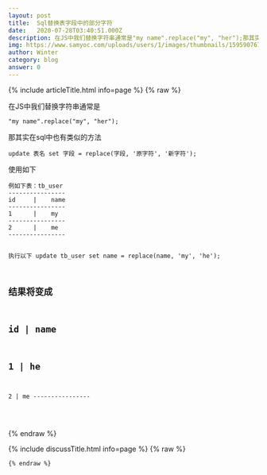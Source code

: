 ```yaml
---
layout: post
title:  Sql替换表字段中的部分字符
date:   2020-07-28T03:40:51.000Z
description: 在JS中我们替换字符串通常是"my name".replace("my", "her");那其实在sql中也有类似的方法update 表名 set 字...
img: https://www.samyoc.com/uploads/users/1/images/thumbnails/1595907671312.png
author: Winter
category: blog
answer: 0
---
```

<div class="article-root">
  <div class="article">
    {% include articleTitle.html info=page %}
    {% raw %}
    <div class="article-content"><p>在JS中我们替换字符串通常是</p><pre><code class="language-javascript">"my name".replace("my", "her");</code></pre><p>那其实在sql中也有类似的方法</p><pre><code class="language-plaintext">update 表名 set 字段 = replace(字段, '原字符', '新字符');</code></pre><p>使用如下</p><pre><code class="language-plaintext">例如下表：tb_user
----------------
id     |    name
----------------
1      |    my  
----------------
2      |    me
----------------

执行以下
update tb_user set name = replace(name, 'my', 'he');

结果将变成
----------------
id     |    name
----------------
1      |    he  
----------------
2      |    me
----------------</code></pre><p>&nbsp;</p></div>
    {% endraw %}
  </div>

  <div class="discuss-wrapper">
    {% include discussTitle.html info=page %}
    {% raw %}
    
    {% endraw %}
  </div>
<div>
